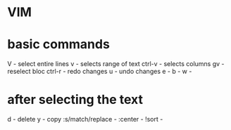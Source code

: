 # VIM

# basic commands
V      - select entire lines
v      - selects range of text
ctrl-v - selects columns
gv     - reselect bloc
ctrl-r - redo changes
u      - undo changes
e      -
b      -
w      -

# after selecting the text
d                 - delete
y                 - copy
:s/match/replace  - 
:center           -
!sort             -

